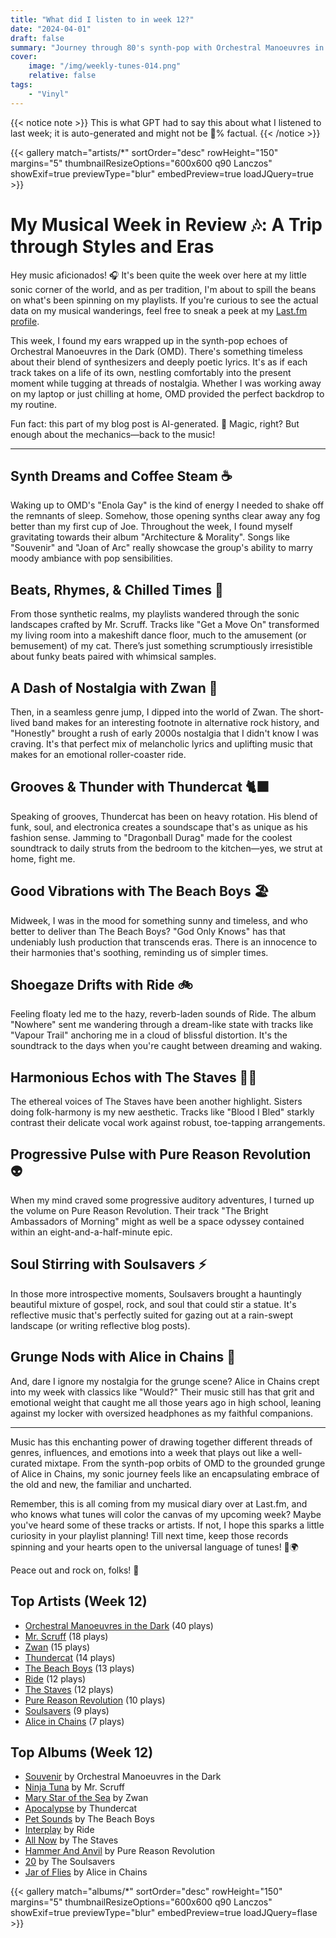 ```yaml
---
title: "What did I listen to in week 12?"
date: "2024-04-01"
draft: false
summary: "Journey through 80's synth-pop with Orchestral Manoeuvres in the Dark. Their captivating melodies and evocative lyrics will take you back in time!"
cover:
    image: "/img/weekly-tunes-014.png"
    relative: false
tags:
    - "Vinyl"
---
```


{{< notice note >}}
This is what GPT had to say this about what I listened to last week; it is auto-generated and might not be 💯% factual.
{{< /notice >}}

{{< gallery match="artists/*" sortOrder="desc" rowHeight="150" margins="5" thumbnailResizeOptions="600x600 q90 Lanczos" showExif=true previewType="blur" embedPreview=true loadJQuery=true >}}

# My Musical Week in Review 🎶: A Trip through Styles and Eras

Hey music aficionados! 🎧  It's been quite the week over here at my little sonic corner of the world, and as per tradition, I'm about to spill the beans on what's been spinning on my playlists. If you're curious to see the actual data on my musical wanderings, feel free to sneak a peek at my [Last.fm profile](https://www.last.fm/user/RussMckendrick).

This week, I found my ears wrapped up in the synth-pop echoes of Orchestral Manoeuvres in the Dark (OMD). There's something timeless about their blend of synthesizers and deeply poetic lyrics. It's as if each track takes on a life of its own, nestling comfortably into the present moment while tugging at threads of nostalgia. Whether I was working away on my laptop or just chilling at home, OMD provided the perfect backdrop to my routine.

Fun fact: this part of my blog post is AI-generated. 🤖 Magic, right? But enough about the mechanics—back to the music!

---

## Synth Dreams and Coffee Steam ☕

Waking up to OMD's "Enola Gay" is the kind of energy I needed to shake off the remnants of sleep. Somehow, those opening synths clear away any fog better than my first cup of Joe. Throughout the week, I found myself gravitating towards their album "Architecture & Morality". Songs like "Souvenir" and "Joan of Arc" really showcase the group's ability to marry moody ambiance with pop sensibilities. 

## Beats, Rhymes, & Chilled Times 🍃

From those synthetic realms, my playlists wandered through the sonic landscapes crafted by Mr. Scruff. Tracks like "Get a Move On" transformed my living room into a makeshift dance floor, much to the amusement (or bemusement) of my cat. There’s just something scrumptiously irresistible about funky beats paired with whimsical samples. 

## A Dash of Nostalgia with Zwan 🌟

Then, in a seamless genre jump, I dipped into the world of Zwan. The short-lived band makes for an interesting footnote in alternative rock history, and "Honestly" brought a rush of early 2000s nostalgia that I didn't know I was craving. It's that perfect mix of melancholic lyrics and uplifting music that makes for an emotional roller-coaster ride.

## Grooves & Thunder with Thundercat 🐈‍⬛

Speaking of grooves, Thundercat has been on heavy rotation. His blend of funk, soul, and electronica creates a soundscape that's as unique as his fashion sense. Jamming to "Dragonball Durag" made for the coolest soundtrack to daily struts from the bedroom to the kitchen—yes, we strut at home, fight me.

## Good Vibrations with The Beach Boys 🏖️

Midweek, I was in the mood for something sunny and timeless, and who better to deliver than The Beach Boys? "God Only Knows" has that undeniably lush production that transcends eras. There is an innocence to their harmonies that's soothing, reminding us of simpler times.

## Shoegaze Drifts with Ride 🚲

Feeling floaty led me to the hazy, reverb-laden sounds of Ride. The album "Nowhere" sent me wandering through a dream-like state with tracks like "Vapour Trail" anchoring me in a cloud of blissful distortion. It's the soundtrack to the days when you're caught between dreaming and waking.

## Harmonious Echos with The Staves 👭👭

The ethereal voices of The Staves have been another highlight. Sisters doing folk-harmony is my new aesthetic. Tracks like "Blood I Bled" starkly contrast their delicate vocal work against robust, toe-tapping arrangements.

## Progressive Pulse with Pure Reason Revolution 👽

When my mind craved some progressive auditory adventures, I turned up the volume on Pure Reason Revolution. Their track "The Bright Ambassadors of Morning" might as well be a space odyssey contained within an eight-and-a-half-minute epic.

## Soul Stirring with Soulsavers ⚡

In those more introspective moments, Soulsavers brought a hauntingly beautiful mixture of gospel, rock, and soul that could stir a statue. It's reflective music that's perfectly suited for gazing out at a rain-swept landscape (or writing reflective blog posts).

## Grunge Nods with Alice in Chains 🤘

And, dare I ignore my nostalgia for the grunge scene? Alice in Chains crept into my week with classics like "Would?" Their music still has that grit and emotional weight that caught me all those years ago in high school, leaning against my locker with oversized headphones as my faithful companions.

---

Music has this enchanting power of drawing together different threads of genres, influences, and emotions into a week that plays out like a well-curated mixtape. From the synth-pop orbits of OMD to the grounded grunge of Alice in Chains, my sonic journey feels like an encapsulating embrace of the old and new, the familiar and uncharted. 

Remember, this is all coming from my musical diary over at Last.fm, and who knows what tunes will color the canvas of my upcoming week? Maybe you've heard some of these tracks or artists. If not, I hope this sparks a little curiosity in your playlist planning! Till next time, keep those records spinning and your hearts open to the universal language of tunes! 🎵🌍

Peace out and rock on, folks! 🤟

## Top Artists (Week 12)

- [Orchestral Manoeuvres in the Dark](https://www.mckendrick.rocks/artist/orchestral-manoeuvres-in-the-dark/) (40 plays)
- [Mr. Scruff](https://www.mckendrick.rocks/artist/mr.-scruff/) (18 plays)
- [Zwan](https://www.mckendrick.rocks/artist/zwan/) (15 plays)
- [Thundercat](https://www.mckendrick.rocks/artist/thundercat/) (14 plays)
- [The Beach Boys](https://www.mckendrick.rocks/artist/the-beach-boys/) (13 plays)
- [Ride](https://www.mckendrick.rocks/artist/ride/) (12 plays)
- [The Staves](https://www.mckendrick.rocks/artist/the-staves/) (12 plays)
- [Pure Reason Revolution](https://www.mckendrick.rocks/artist/pure-reason-revolution/) (10 plays)
- [Soulsavers](https://www.mckendrick.rocks/artist/the-soulsavers/) (9 plays)
- [Alice in Chains](https://www.mckendrick.rocks/artist/alice-in-chains/) (7 plays)


## Top Albums (Week 12)

- [Souvenir](https://www.mckendrick.rocks/albums/souvenir-14216215/) by Orchestral Manoeuvres in the Dark
- [Ninja Tuna](https://www.mckendrick.rocks/albums/ninja-tuna-30208622/) by Mr. Scruff
- [Mary Star of the Sea](https://www.mckendrick.rocks/albums/mary-star-of-the-sea-892155/) by Zwan
- [Apocalypse](https://www.mckendrick.rocks/albums/apocalypse-30091313/) by Thundercat
- [Pet Sounds](https://www.mckendrick.rocks/albums/pet-sounds-1567306/) by The Beach Boys
- [Interplay](https://www.mckendrick.rocks/albums/interplay-30233693/) by Ride
- [All Now](https://www.mckendrick.rocks/albums/all-now-30163826/) by The Staves
- [Hammer And Anvil](https://www.mckendrick.rocks/albums/hammer-and-anvil-24455267/) by Pure Reason Revolution
- [20](https://www.mckendrick.rocks/albums/20-30222686/) by The Soulsavers
- [Jar of Flies](https://www.mckendrick.rocks/albums/jar-of-flies-30170624/) by Alice in Chains


{{< gallery match="albums/*" sortOrder="desc" rowHeight="150" margins="5" thumbnailResizeOptions="600x600 q90 Lanczos" showExif=true previewType="blur" embedPreview=true loadJQuery=flase >}}